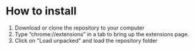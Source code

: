 # How to install

1. Download or clone the repository to your computer
2. Type “chrome://extensions” in a tab to bring up the extensions page.
3. Click on "Load unpacked" and load the repository folder
